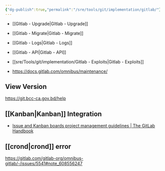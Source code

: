 ```yaml
---
{"dg-publish":true,"permalink":"/sre/tools/git/implementation/gitlab/"}
---
```


- [[GItlab - Upgrade\|GItlab - Upgrade]]
- [[Gitlab - Migrate\|Gitlab - Migrate]]
- [[Gitlab - Logs\|Gitlab - Logs]]
- [[Gitlab - API\|Gitlab - API]]
- [[sre/Tools/git/implementation/Gitlab - Exploits\|Gitlab - Exploits]]

- https://docs.gitlab.com/omnibus/maintenance/

## View Version

https://git.bcc-ca.gov.bd/help

## [[Kanban\|Kanban]] Integration

- [Issue and Kanban boards project management guidelines | The GitLab Handbook](https://handbook.gitlab.com/handbook/marketing/project-management-guidelines/boards/)

## [[crond\|crond]] error

https://gitlab.com/gitlab-org/omnibus-gitlab/-/issues/5541#note_608556247